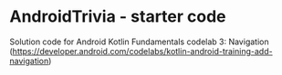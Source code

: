 # AndroidTrivia - starter code

Solution code for Android Kotlin Fundamentals codelab 3: Navigation (https://developer.android.com/codelabs/kotlin-android-training-add-navigation)

